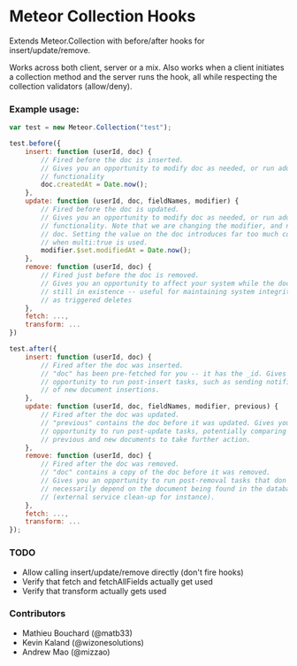 # Meteor Collection Hooks

Extends Meteor.Collection with before/after hooks for insert/update/remove.

Works across both client, server or a mix. Also works when a client initiates a collection method and the server runs the hook, all while respecting the collection validators (allow/deny).

### Example usage:

```javascript
var test = new Meteor.Collection("test");

test.before({
	insert: function (userId, doc) {
		// Fired before the doc is inserted.
		// Gives you an opportunity to modify doc as needed, or run additional
		// functionality
		doc.createdAt = Date.now();
	},
	update: function (userId, doc, fieldNames, modifier) {
		// Fired before the doc is updated.
		// Gives you an opportunity to modify doc as needed, or run additional
		// functionality. Note that we are changing the modifier, and not the
		// doc. Setting the value on the doc introduces far too much complexity
		// when multi:true is used.
		modifier.$set.modifiedAt = Date.now();
	},
	remove: function (userId, doc) {
		// Fired just before the doc is removed.
		// Gives you an opportunity to affect your system while the document is
		// still in existence -- useful for maintaining system integrity, such
		// as triggered deletes
	},
	fetch: ...,
	transform: ...
})

test.after({
	insert: function (userId, doc) {
		// Fired after the doc was inserted.
		// "doc" has been pre-fetched for you -- it has the _id. Gives you an
		// opportunity to run post-insert tasks, such as sending notifications
		// of new document insertions.
	},
	update: function (userId, doc, fieldNames, modifier, previous) {
		// Fired after the doc was updated.
		// "previous" contains the doc before it was updated. Gives you an
		// opportunity to run post-update tasks, potentially comparing the
		// previous and new documents to take further action.
	},
	remove: function (userId, doc) {
		// Fired after the doc was removed.
		// "doc" contains a copy of the doc before it was removed.
		// Gives you an opportunity to run post-removal tasks that don't
		// necessarily depend on the document being found in the database
		// (external service clean-up for instance).
	},
	fetch: ...,
	transform: ...
});
```

### TODO

- Allow calling insert/update/remove directly (don't fire hooks)
- Verify that fetch and fetchAllFields actually get used
- Verify that transform actually gets used

### Contributors

- Mathieu Bouchard (@matb33)
- Kevin Kaland (@wizonesolutions)
- Andrew Mao (@mizzao)